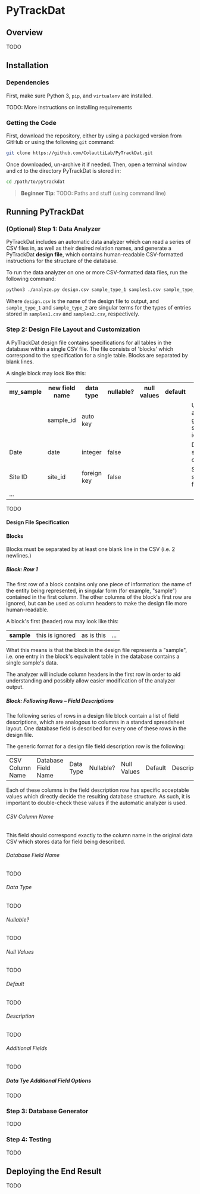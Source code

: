 # PyTrackDat

## Overview

TODO



## Installation

### Dependencies

First, make sure Python 3, `pip`, and `virtualenv` are installed.

TODO: More instructions on installing requirements


### Getting the Code

First, download the repository, either by using a packaged version from GitHub
or using the following `git` command:

```bash
git clone https://github.com/ColauttiLab/PyTrackDat.git
```

Once downloaded, un-archive it if needed. Then, open a terminal window and
`cd` to the directory PyTrackDat is stored in:

```bash
cd /path/to/pytrackdat
```

> **Beginner Tip**: TODO: Paths and stuff (using command line)



## Running PyTrackDat

### (Optional) Step 1: Data Analyzer

PyTrackDat includes an automatic data analyzer which can read a series of CSV
files in, as well as their desired relation names, and generate a PyTrackDat
**design file**, which contains human-readable CSV-formatted instructions for
the structure of the database.

To run the data analyzer on one or more CSV-formatted data files, run the
following command:

```bash
python3 ./analyze.py design.csv sample_type_1 samples1.csv sample_type_2 samples2.csv [...]
```

Where `design.csv` is the name of the design file to output, and
`sample_type_1` and `sample_type_2` are singular terms for the types of entries
stored in `samples1.csv` and `samples2.csv`, respectively. 


### Step 2: Design File Layout and Customization

A PyTrackDat design file contains specifications for all tables in the database
within a single CSV file. The file consists of 'blocks' which correspond to the
specification for a single table. Blocks are separated by blank lines.

A single block may look like this:

<table>
<tr>
    <th>my_sample</th>
    <th>new field name</th>
    <th>data type</th>
    <th>nullable?</th>
    <th>null values</th>
    <th>default</th>
    <th>description</th>
    <th colspan="2">additional fields...</th>
</tr>
<tr>
    <td></td>
    <td>sample_id</td>
    <td>auto key</td>
    <td></td>
    <td></td>
    <td></td>
    <td>Unique automatically-generated sample identifier.</td>
    <td></td>
    <td></td>
</tr>
<tr>
    <td>Date</td>
    <td>date</td>
    <td>integer</td>
    <td>false</td>
    <td></td>
    <td></td>
    <td>Date the sample was collected.</td>
    <td></td>
    <td></td>
</tr>
<tr>
    <td>Site ID</td>
    <td>site_id</td>
    <td>foreign key</td>
    <td>false</td>
    <td></td>
    <td></td>
    <td>Site where the sample was found.</td>
    <td></td>
    <td></td>
</tr>
<tr><td colspan="9">...</td></tr>
</table>

TODO

#### Design File Specification

#### Blocks

Blocks must be separated by at least one blank line in the CSV (i.e. 2
newlines.)

##### Block: Row 1

The first row of a block contains only one piece of information: the name of
the entity being represented, in singular form (for example, "sample")
contained in the first column. The other columns of the block's first row are
ignored, but can be used as column headers to make the design file more
human-readable.

A block's first (header) row may look like this:

<table>
<tr>
<td><strong>sample</strong></td><td>this is ignored</td><td>as is this</td><td>...</td>
</tr>
</table>

What this means is that the block in the design file represents a "sample",
i.e. one entry in the block's equivalent table in the database contains a
single sample's data.

The analyzer will include column headers in the first row in order to aid 
understanding and possibly allow easier modification of the analyzer output.

##### Block: Following Rows – Field Descriptions

The following series of rows in a design file block contain a list of field
descriptions, which are analogous to columns in a standard spreadsheet layout.
One database field is described for every one of these rows in the design file.

The generic format for a design file field description row is the following:

<table>
<tr>
<td>CSV Column Name</td>
<td>Database Field Name</td>
<td>Data Type</td>
<td>Nullable?</td>
<td>Null Values</td>
<td>Default</td>
<td>Description</td>
<td>Additional fields...</td>
</tr>
</table>

Each of these columns in the field description row has specific acceptable
values which directly decide the resulting database structure. As such, it is
important to double-check these values if the automatic analyzer is used.

###### CSV Column Name

This field should correspond exactly to the column name in the original data CSV
which stores data for field being described.

###### Database Field Name

TODO

###### Data Type

TODO

###### Nullable?

TODO

###### Null Values

TODO

###### Default

TODO

###### Description

TODO

###### Additional Fields

TODO

##### Data Tye Additional Field Options

TODO


### Step 3: Database Generator

TODO


### Step 4: Testing

TODO


## Deploying the End Result

TODO
